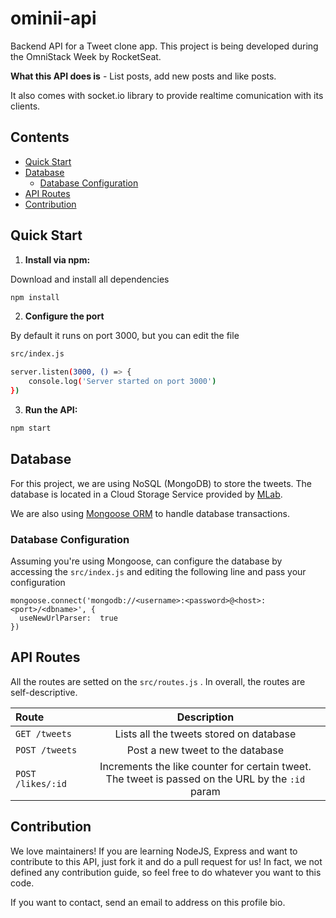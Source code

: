 # ominii-api

Backend API for a Tweet clone app. This project is being developed during the OmniStack Week by RocketSeat.  

**What this API does is** - List posts, add new posts and like posts.

It also comes with socket.io library to provide realtime comunication with its clients.

## Contents
*  [Quick Start](#quick-start)
*  [Database](#db)
	 * [Database  Configuration](#db-config)
*  [API Routes](#routes)
*  [Contribution](#contribution)

## <a name="quick-start"></a>Quick Start

  

1.  **Install via npm:**

Download and install all dependencies
```bash
npm install
```
  
2.  **Configure the port**

By default it runs on port 3000, but you can edit the file

```bash
src/index.js
```

```bash
server.listen(3000, () => {
    console.log('Server started on port 3000')
})
``` 

3.  **Run the API:**
```bash
npm start

```
## <a name="db"></a>Database

For this project, we are using NoSQL (MongoDB) to store the tweets. The database is located in a Cloud Storage Service provided by [MLab](https://mlab.com).

We are also using [Mongoose ORM](https://mongoosejs.com/) to handle database transactions.

### <a name="db-config"></a>Database Configuration

Assuming you're using Mongoose,  can configure the database by accessing the ``` src/index.js ```
 and editing the following line and pass your configuration
```
mongoose.connect('mongodb://<username>:<password>@<host>:<port>/<dbname>', {
  useNewUrlParser:  true
})
```

## <a name="routes"></a>API Routes

All the routes are setted on the ```src/routes.js``` . In overall, the routes are self-descriptive. 

| Route | Description |
| :----- | :----: |
| ```GET /tweets ``` | Lists all the tweets stored on database |
| ```POST /tweets ``` | Post a new tweet to the database |
| ```POST /likes/:id ``` | Increments the like counter for certain tweet. The tweet is passed on the URL by the ```:id``` param |

## <a name="routes"></a>Contribution
We love maintainers! If you are learning NodeJS, Express and want to contribute to this API, just fork it and do a pull request for us! In fact, we not defined any contribution guide, so feel free to do whatever you want to this code.

If you want to contact, send an email to address on this profile bio.